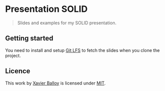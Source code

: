 # Presentation SOLID

> Slides and examples for my SOLID presentation.

## Getting started

You need to install and setup [Git LFS](https://git-lfs.com/) to fetch the slides when you clone the project.

## Licence

This work by [Xavier Balloy](https://www.linkedin.com/in/xavierballoy/) is licensed under [MIT](./LICENCE.md).
